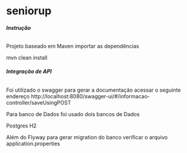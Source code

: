# seniorup
###### **Instrução** 

Projeto baseado em Maven importar as dependências

mvn clean install

###### **Integração de API**
Foi utilizado o swagger para gerar a documentação
acessar o seguinte endereço http://localhost:8080/swagger-ui/#/informacao-controller/saveUsingPOST

Para banco de Dados foi usado dois bancos de Dados

Postgres
H2

Além do Flyway para gerar migration do banco 
verificar o arquivo application.properties